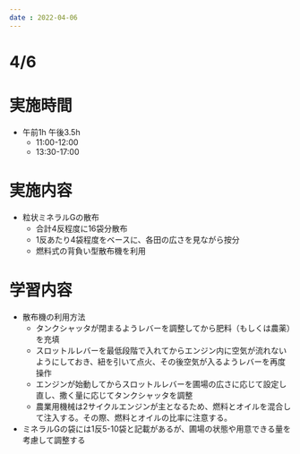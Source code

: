 ```yaml
---
date : 2022-04-06
---
```

# 4/6

# 実施時間

- 午前1h 午後3.5h
    - 11:00-12:00
    - 13:30-17:00

# 実施内容

- 粒状ミネラルGの散布
    - 合計4反程度に16袋分散布
    - 1反あたり4袋程度をベースに、各田の広さを見ながら按分
    - 燃料式の背負い型散布機を利用

# 学習内容

- 散布機の利用方法
    - タンクシャッタが閉まるようレバーを調整してから肥料（もしくは農薬）を充填
    - スロットルレバーを最低段階で入れてからエンジン内に空気が流れないようにしておき、紐を引いて点火、その後空気が入るようレバーを再度操作
    - エンジンが始動してからスロットルレバーを圃場の広さに応じて設定し直し、撒く量に応じてタンクシャッタを調整
    - 農業用機械は2サイクルエンジンが主となるため、燃料とオイルを混合して注入する。その際、燃料とオイルの比率に注意する。
- ミネラルGの袋には1反5-10袋と記載があるが、圃場の状態や用意できる量を考慮して調整する